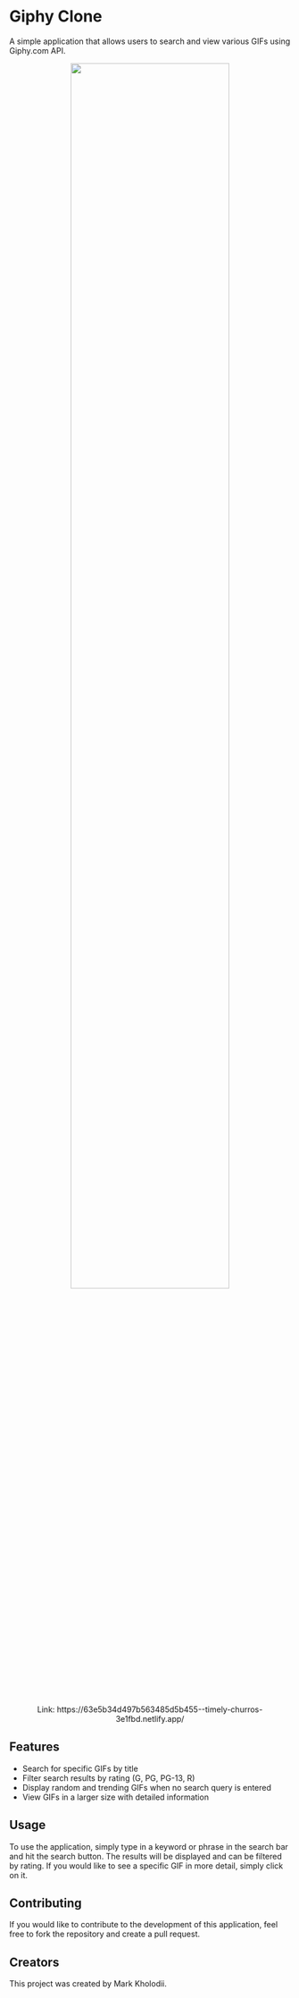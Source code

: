 # Giphy Clone
A simple application that allows users to search and view various GIFs using Giphy.com API.

<p align="center">
  <img src="https://i.pinimg.com/originals/e4/26/70/e426702edf874b181aced1e2fa5c6cde.gif" width="75%" height="75%">
</p>
<p align="center">Link: https://63e5b34d497b563485d5b455--timely-churros-3e1fbd.netlify.app/</p>


## Features
* Search for specific GIFs by title
* Filter search results by rating (G, PG, PG-13, R)
* Display random and trending GIFs when no search query is entered
* View GIFs in a larger size with detailed information
## Usage
To use the application, simply type in a keyword or phrase in the search bar and hit the search button. The results will be displayed and can be filtered by rating. If you would like to see a specific GIF in more detail, simply click on it.

## Contributing
If you would like to contribute to the development of this application, feel free to fork the repository and create a pull request.

## Creators
This project was created by Mark Kholodii.
